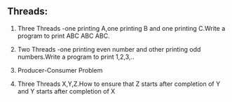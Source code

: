 ## Threads:

1. Three Threads -one printing A,one printing B and one printing C.Write a program to print ABC ABC ABC.

2. Two Threads   -one printing even number and other printing odd numbers.Write a program to print 1,2,3,..

3. Producer-Consumer Problem

4. Three Threads X,Y,Z.How to ensure that Z starts after completion of Y and Y starts after completion of X
